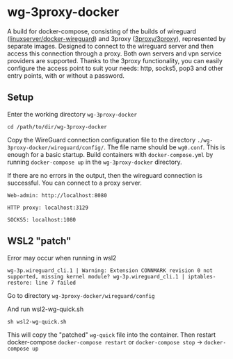 # wg-3proxy-docker
A build for docker-compose, consisting of the builds of wireguard ([linuxserver/docker-wireguard](https://github.com/linuxserver/docker-wireguard)) and 3proxy ([3proxy/3proxy](https://github.com/3proxy/3proxy)), represented by separate images. Designed to connect to the wireguard server and then access this connection through a proxy.
Both own servers and vpn service providers are supported. Thanks to the 3proxy functionality, you can easily configure the access point to suit your needs: http, socks5, pop3 and other entry points, with or without a password.

## Setup
Enter the working directory `wg-3proxy-docker`

`cd /path/to/dir/wg-3proxy-docker`

Copy the WireGuard connection configuration file to the directory `./wg-3proxy-docker/wireguard/config/`. The file name should be `wg0.conf`.
This is enough for a basic startup.
Build containers with `docker-compose.yml` by running `docker-compose up` in the `wg-3proxy-docker` directory.

If there are no errors in the output, then the wireguard connection is successful. You can connect to a proxy server.

`Web-admin: http://localhost:8080`

`HTTP proxy: localhost:3129`

`SOCKS5: localhost:1080`

## WSL2 "patch"

Error may occur when running in wsl2

`wg-3p.wireguard_cli.1 | Warning: Extension CONNMARK revision 0 not supported, missing kernel module?
wg-3p.wireguard_cli.1 | iptables-restore: line 7 failed`

Go to directory `wg-3proxy-docker/wireguard/config`

And run wsl2-wg-quick.sh

`sh wsl2-wg-quick.sh`

This will copy the "patched" `wg-quick` file into the container.
Then restart docker-compose `docker-compose restart` or `docker-compose stop` -> `docker-compose up`
